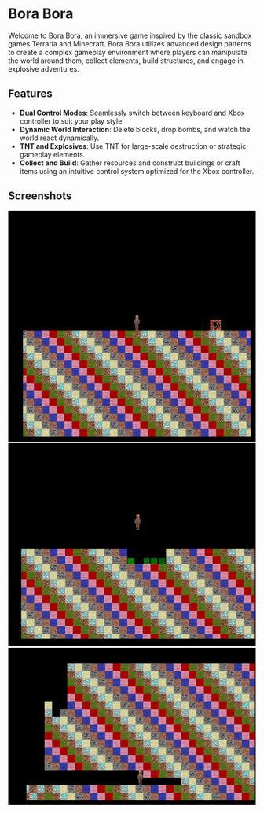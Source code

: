 # Bora Bora

Welcome to Bora Bora, an immersive game inspired by the classic sandbox games Terraria and Minecraft. Bora Bora utilizes advanced design patterns to create a complex gameplay environment where players can manipulate the world around them, collect elements, build structures, and engage in explosive adventures.

## Features

- **Dual Control Modes**: Seamlessly switch between keyboard and Xbox controller to suit your play style.
- **Dynamic World Interaction**: Delete blocks, drop bombs, and watch the world react dynamically.
- **TNT and Explosives**: Use TNT for large-scale destruction or strategic gameplay elements.
- **Collect and Build**: Gather resources and construct buildings or craft items using an intuitive control system optimized for the Xbox controller.

## Screenshots

![](https://github.com/MihneaFun/BoraBora/blob/main/15A70809-4215-4744-B360-66021A061DDA.png)
![](https://github.com/MihneaFun/BoraBora/blob/main/ABF048A7-11BD-415B-9B9C-A835DF5B4EDD.png)
![](https://github.com/MihneaFun/BoraBora/blob/main/image%20(1).png)



